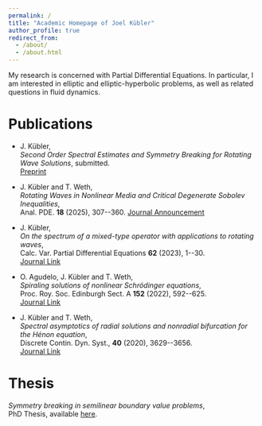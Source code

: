 ```yaml
---
permalink: /
title: "Academic Homepage of Joel Kübler"
author_profile: true
redirect_from: 
  - /about/
  - /about.html
---
```


My research is concerned with Partial Differential Equations.
In particular, I am interested in elliptic and elliptic-hyperbolic problems,
as well as related questions in fluid dynamics.

Publications
===
- J. Kübler,  
  *Second Order Spectral Estimates and Symmetry Breaking for Rotating Wave Solutions*,
  submitted.  
  [Preprint](https://arxiv.org/abs/2501.00109)

- J. Kübler and T. Weth,  
  *Rotating Waves in Nonlinear Media and Critical Degenerate Sobolev Inequalities*,  
  Anal. PDE. **18** (2025), 307--360.
  [Journal Announcement](https://msp.org/soon/coming.php?jpath=apde)

- J. Kübler,  
  *On the spectrum of a mixed-type operator with applications to rotating waves*,  
  Calc. Var. Partial Differential Equations **62** (2023), 1--30.  
  [Journal Link](https://link.springer.com/article/10.1007/s00526-022-02351-z)

- O. Agudelo, J. Kübler and T. Weth,    
  *Spiraling solutions of nonlinear Schrödinger equations*,  
  Proc. Roy. Soc. Edinburgh Sect. A **152** (2022), 592--625.  
  [Journal Link](https://www.cambridge.org/core/journals/proceedings-of-the-royal-society-of-edinburgh-section-a-mathematics/article/abs/spiraling-solutions-of-nonlinear-schrodinger-equations/20BA0169C5964F7CF1FB150DCFABC568)

- J. Kübler and T. Weth,  
  *Spectral asymptotics of radial solutions and nonradial bifurcation for the Hénon equation*,  
  Discrete Contin. Dyn. Syst., **40** (2020), 3629--3656.  
  [Journal Link](https://www.aimsciences.org/article/doi/10.3934/dcds.2020032)

Thesis
===
*Symmetry breaking in semilinear boundary value problems*,  
PhD Thesis, available [here](https://publikationen.ub.uni-frankfurt.de/frontdoor/index/index/docId/69734).

